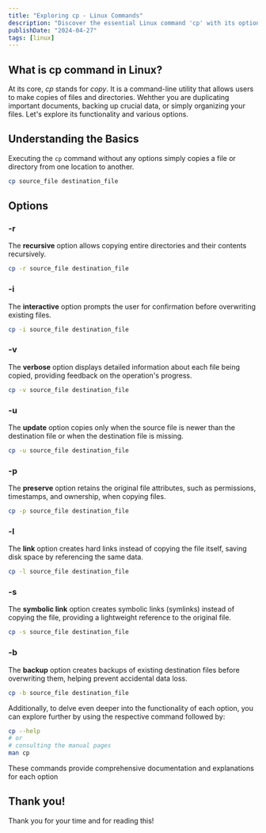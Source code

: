 ```yaml
---
title: "Exploring cp - Linux Commands"
description: "Discover the essential Linux command 'cp' with its options explained. Learn how to copy files and directories efficiently in this comprehensive guide."
publishDate: "2024-04-27"
tags: [linux]
---
```


## What is cp command in Linux?

At its core, _cp_ stands for _copy_. It is a command-line utility that allows users to make copies of files and directories. Wehther you are duplicating important documents, backing up crucial data, or simply organizing your files. Let's explore its functionality and various options.

## Understanding the Basics

Executing the `cp` command without any options simply copies a file or directory from one location to another.

```bash
cp source_file destination_file
```

## Options

### -r

The **recursive** option allows copying entire directories and their contents recursively.

```bash
cp -r source_file destination_file
```

### -i

The **interactive** option prompts the user for confirmation before overwriting existing files.

```bash
cp -i source_file destination_file
```

### -v

The **verbose** option displays detailed information about each file being copied, providing feedback on the operation's progress.

```bash
cp -v source_file destination_file
```

### -u

The **update** option copies only when the source file is newer than the destination file or when the destination file is missing.

```bash
cp -u source_file destination_file
```

### -p

The **preserve** option retains the original file attributes, such as permissions, timestamps, and ownership, when copying files.

```bash
cp -p source_file destination_file
```

### -l

The **link** option creates hard links instead of copying the file itself, saving disk space by referencing the same data.

```bash
cp -l source_file destination_file
```

### -s

The **symbolic link** option creates symbolic links (symlinks) instead of copying the file, providing a lightweight reference to the original file.

```bash
cp -s source_file destination_file
```

### -b

The **backup** option creates backups of existing destination files before overwriting them, helping prevent accidental data loss.

```bash
cp -b source_file destination_file
```

Additionally, to delve even deeper into the functionality of each option, you can explore further by using the respective command followed by:

```bash
cp --help
# or
# consulting the manual pages
man cp
```

These commands provide comprehensive documentation and explanations for each option

## Thank you!

Thank you for your time and for reading this!
